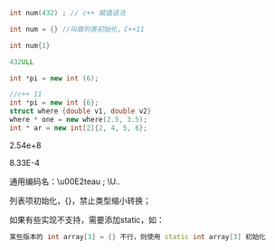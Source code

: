 ```c++
int num(432) ; // c++ 赋值语法

int num = {} //叫做列表初始化，C++11

int num{1}

432ULL

int *pi = new int (6);

//c++ 11
int *pi = new int {6};
struct where {double v1, double v2}
where * one = new where(2.5, 3.5);
int * ar = new int[2]{2, 4, 5, 6};
```



2.54e+8

8.33E-4



通用编码名：\u00E2teau ; \U..



列表项初始化，{}，禁止类型缩小转换；

如果有些实现不支持，需要添加static，如：

```c++
某些版本的 int array[3] = {} 不行，则使用 static int array[3] 初始化
```





